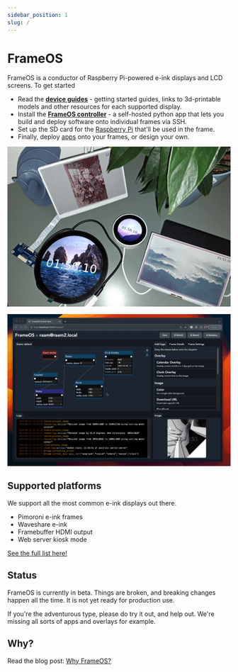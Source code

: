 ```yaml
---
sidebar_position: 1
slug: /
---
```


# FrameOS 

FrameOS is a conductor of Raspberry Pi-powered e-ink displays and LCD screens. To get started

- Read the **[device guides](/devices)** - getting started guides, links to 3d-printable models and other resources for each supported display.
- Install the **[FrameOS controller](/installation/controller)** - a self-hosted python app that lets you build and deploy software onto individual frames via SSH.
- Set up the SD card for the [Raspberry Pi](/installation/raspberry) that'll be used in the frame.
- Finally, deploy [apps](/apps) onto your frames, or design your own.

![](./_img/1-frames.jpg)


![FrameOS Screenshot](./_img/diagram-reload.gif)

## Supported platforms

We support all the most common e-ink displays out there.

- Pimoroni e-ink frames
- Waveshare e-ink
- Framebuffer HDMI output
- Web server kiosk mode

[See the full list here!](/devices)

## Status

FrameOS is currently in beta. Things are broken, and breaking changes happen all the time. It is not yet ready for production use.

If you're the adventurous type, please do try it out, and help out. We're missing all sorts of apps and overlays for example.

## Why?

Read the blog post: [Why FrameOS?](/blog/why-frameos)